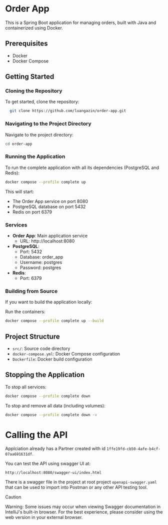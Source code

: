 # Order App

This is a Spring Boot application for managing orders, built with Java and containerized using Docker.

## Prerequisites

- Docker
- Docker Compose

## Getting Started

### Cloning the Repository
To get started, clone the repository:

```bash
  git clone https://github.com/luangazin/order-app.git
```
### Navigating to the Project Directory
Navigate to the project directory:
```bash
cd order-app
```

### Running the Application

To run the complete application with all its dependencies (PostgreSQL and Redis):

```bash
docker compose --profile complete up
```

This will start:
- The Order App service on port 8080
- PostgreSQL database on port 5432
- Redis on port 6379

### Services

- **Order App**: Main application service
  - URL: http://localhost:8080
- **PostgreSQL**:
  - Port: 5432
  - Database: order_app
  - Username: postgres
  - Password: postgres
- **Redis**:
  - Port: 6379

### Building from Source

If you want to build the application locally:

Run the containers:
```bash
docker compose --profile complete up --build
```

## Project Structure

- `src/`: Source code directory
- `docker-compose.yml`: Docker Compose configuration
- `Dockerfile`: Docker build configuration

## Stopping the Application

To stop all services:

```bash
docker compose --profile complete down
```

To stop and remove all data (including volumes):

```bash
docker compose --profile complete down -v
```
# Calling the API
Applciation already has a Partner created with id `1ffe19fd-cb50-4afe-b4cf-07aa691631df`.

You can test the API using swagger UI at:

```
http://localhost:8080/swagger-ui/index.html
``` 
There is a swagger file in the project at root project `openapi-swagger.yaml` that can be used to import into Postman or any other API testing tool.

> [!CAUTION]
> Warning: Some issues may occur when viewing Swagger documentation in IntelliJ's built-in browser. For the best experience, please consider using the web version in your external browser.
